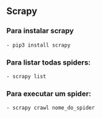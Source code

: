 ## Scrapy

### Para instalar scrapy
    - pip3 install scrapy

### Para listar todas spiders:
    - scrapy list

### Para executar um spider:
    - scrapy crawl nome_do_spider
